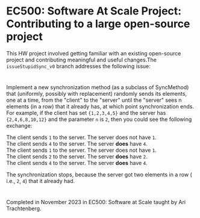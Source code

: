# EC500: Software At Scale Project: Contributing to a large open-source project
This HW project involved getting familiar with an existing open-source project and contributing meaningful and useful changes.The `issueStupidSync_v0` branch addresses the following issue:

#
Implement a new synchronization method (as a subclass of SyncMethod) that (uniformly, possibly with replacement) randomly sends its elements, one at a time, from the "client" to the "server" until the "server" sees n elements (in a row) that it already has, at which point synchronization ends.
For example, if the client has set `{1,2,3,4,5}` and the server has `{2,4,6,8,10,12}` and the parameter `n` is `2`, then you could see the following exchange:

The client sends `1` to the server.  The server does not have `1`. \
The client sends `4` to the server.  The server **does** have `4`.\
The client sends `1` to the server.  The server does not have `1`.\
The client sends `2` to the server.  The server **does** have `2`.\
The client sends `4` to the server.  The server **does** have `4`.

The synchronization stops, because the server got two elements in a row ( i.e., `2`, `4`) that it already had.

# 
Completed in November 2023 in EC500: Software at Scale taught by Ari Trachtenberg.

